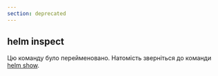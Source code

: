 ```yaml
---
section: deprecated
---
```


## helm inspect

Цю команду було перейменовано. Натомість зверніться до команди [helm show](../helm_show/).
